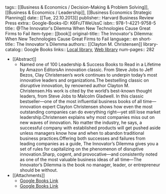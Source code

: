 tags:: [[Business & Economics / Decision-Making & Problem Solving]], [[Business & Economics / Leadership]], [[Business Economics Strategic Planning]]
date:: [[Tue, 22.10.2013]]
publisher:: Harvard Business Review Press
extra:: Google-Books-ID: K6FrJTWeUssC
isbn:: 978-1-4221-9758-5
title:: @The Innovator's Dilemma When New Technologies Cause Great Firms to Fail
item-type:: [[book]]
original-title:: The Innovator's Dilemma: When New Technologies Cause Great Firms to Fail
language:: en
short-title:: The Innovator's Dilemma
authors:: [[Clayton M. Christensen]]
library-catalog:: Google Books
links:: [Local library](zotero://select/library/items/8ZZ4IQLY), [Web library](https://www.zotero.org/users/6520516/items/8ZZ4IQLY)
num-pages:: 282

- [[Abstract]]
	- Named one of 100 Leadership & Success Books to Read in a Lifetime by Amazon EditorsAn innovation classic. From Steve Jobs to Jeff Bezos, Clay Christensen’s work continues to underpin today’s most innovative leaders and organizations.The bestselling classic on disruptive innovation, by renowned author Clayton M. Christensen.His work is cited by the world’s best-known thought leaders, from Steve Jobs to Malcolm Gladwell. In this classic bestseller—one of the most influential business books of all time—innovation expert Clayton Christensen shows how even the most outstanding companies can do everything right—yet still lose market leadership.Christensen explains why most companies miss out on new waves of innovation. No matter the industry, he says, a successful company with established products will get pushed aside unless managers know how and when to abandon traditional business practices.Offering both successes and failures from leading companies as a guide, The Innovator’s Dilemma gives you a set of rules for capitalizing on the phenomenon of disruptive innovation.Sharp, cogent, and provocative—and consistently noted as one of the most valuable business ideas of all time—The Innovator’s Dilemma is the book no manager, leader, or entrepreneur should be without.
- [[Attachments]]
	- [Google Books Link](https://books.google.ae/books?id=K6FrJTWeUssC)
	- [Google Books Link](https://books.google.ru/books?id=K6FrJTWeUssC)